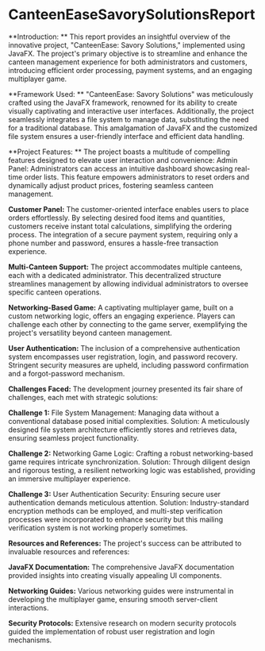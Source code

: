 # CanteenEaseSavorySolutionsReport

**Introduction: **
This report provides an insightful overview of the innovative project, "CanteenEase: Savory Solutions," implemented using JavaFX. The project's primary objective is to streamline and enhance the canteen management experience for both administrators and customers, introducing efficient order processing, payment systems, and an engaging multiplayer game.

**Framework Used: **
"CanteenEase: Savory Solutions" was meticulously crafted using the JavaFX framework, renowned for its ability to create visually captivating and interactive user interfaces. Additionally, the project seamlessly integrates a file system to manage data, substituting the need for a traditional database. This amalgamation of JavaFX and the customized file system ensures a user-friendly interface and efficient data handling.

**Project Features: **
The project boasts a multitude of compelling features designed to elevate user interaction and convenience:
Admin Panel: Administrators can access an intuitive dashboard showcasing real-time order lists. This feature empowers administrators to reset orders and dynamically adjust product prices, fostering seamless canteen management.

**Customer Panel:** The customer-oriented interface enables users to place orders effortlessly. By selecting desired food items and quantities, customers receive instant total calculations, simplifying the ordering process. The integration of a secure payment system, requiring only a phone number and password, ensures a hassle-free transaction experience.

**Multi-Canteen Support:** The project accommodates multiple canteens, each with a dedicated administrator. This decentralized structure streamlines management by allowing individual administrators to oversee specific canteen operations.

**Networking-Based Game:** A captivating multiplayer game, built on a custom networking logic, offers an engaging experience. Players can challenge each other by connecting to the game server, exemplifying the project's versatility beyond canteen management.

**User Authentication:** The inclusion of a comprehensive authentication system encompasses user registration, login, and password recovery. Stringent security measures are upheld, including password confirmation and a forgot-password mechanism.

**Challenges Faced:**
The development journey presented its fair share of challenges, each met with strategic solutions:

**Challenge 1:** File System Management: Managing data without a conventional database posed initial complexities. Solution: A meticulously designed file system architecture efficiently stores and retrieves data, ensuring seamless project functionality.

**Challenge 2:** Networking Game Logic: Crafting a robust networking-based game requires intricate synchronization. Solution: Through diligent design and rigorous testing, a resilient networking logic was established, providing an immersive multiplayer experience.

**Challenge 3:** User Authentication Security: Ensuring secure user authentication demands meticulous attention. Solution: Industry-standard encryption methods can be employed, and multi-step verification processes were incorporated to enhance security but  this mailing verification system is not working properly sometimes.

**Resources and References:**
The project's success can be attributed to invaluable resources and references:

**JavaFX Documentation:** The comprehensive JavaFX documentation provided insights into creating visually appealing UI components.

**Networking Guides:** Various networking guides were instrumental in developing the multiplayer game, ensuring smooth server-client interactions.

**Security Protocols:** Extensive research on modern security protocols guided the implementation of robust user registration and login mechanisms.

